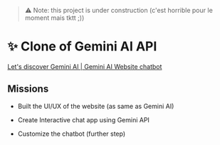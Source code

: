 > ⚠️ Note: this project is under construction (c'est horrible pour le moment mais tktt ;))

# ✨ Clone of Gemini AI API

[Let's discover Gemini AI | Gemini AI Website chatbot](https://gemini.google.com/)

## Missions

- Built the UI/UX of the website (as same as Gemini AI)

- Create Interactive chat app using Gemini API

- Customize the chatbot (further step)